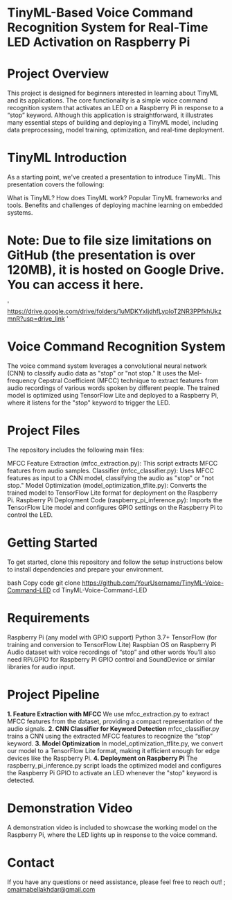 # TinyML-Based Voice Command Recognition System for Real-Time LED Activation on Raspberry Pi
 
# Project Overview
This project is designed for beginners interested in learning about TinyML and its applications. The core functionality is a simple voice command recognition system that activates an LED on a Raspberry Pi in response to a “stop” keyword. Although this application is straightforward, it illustrates many essential steps of building and deploying a TinyML model, including data preprocessing, model training, optimization, and real-time deployment.

 # TinyML Introduction
As a starting point, we've created a presentation to introduce TinyML. This presentation covers the following:

  What is TinyML?
  How does TinyML work?
  Popular TinyML frameworks and tools.
  Benefits and challenges of deploying machine learning on embedded systems.
 # Note: Due to file size limitations on GitHub (the presentation is over 120MB), it is hosted on Google Drive. You can access it here.
 ' https://drive.google.com/drive/folders/1uMDKYxIjdhfLypIoT2NR3PPfkhUkzmnR?usp=drive_link '

# Voice Command Recognition System
The voice command system leverages a convolutional neural network (CNN) to classify audio data as "stop" or "not stop." It uses the Mel-frequency Cepstral Coefficient (MFCC) technique to extract features from audio recordings of various words spoken by different people. The trained model is optimized using TensorFlow Lite and deployed to a Raspberry Pi, where it listens for the "stop" keyword to trigger the LED.

# Project Files
The repository includes the following main files:

MFCC Feature Extraction (mfcc_extraction.py): This script extracts MFCC features from audio samples.
Classifier (mfcc_classifier.py): Uses MFCC features as input to a CNN model, classifying the audio as "stop" or "not stop."
Model Optimization (model_optimization_tflite.py): Converts the trained model to TensorFlow Lite format for deployment on the Raspberry Pi.
Raspberry Pi Deployment Code (raspberry_pi_inference.py): Imports the TensorFlow Lite model and configures GPIO settings on the Raspberry Pi to control the LED.
# Getting Started
To get started, clone this repository and follow the setup instructions below to install dependencies and prepare your environment.

bash
Copy code
git clone https://github.com/YourUsername/TinyML-Voice-Command-LED
cd TinyML-Voice-Command-LED
# Requirements
Raspberry Pi (any model with GPIO support)
Python 3.7+
TensorFlow (for training and conversion to TensorFlow Lite)
Raspbian OS on Raspberry Pi
Audio dataset with voice recordings of “stop” and other words
You’ll also need RPi.GPIO for Raspberry Pi GPIO control and SoundDevice or similar libraries for audio input.

# Project Pipeline
**1. Feature Extraction with MFCC**
We use mfcc_extraction.py to extract MFCC features from the dataset, providing a compact representation of the audio signals.
**2. CNN Classifier for Keyword Detection**
mfcc_classifier.py trains a CNN using the extracted MFCC features to recognize the “stop” keyword.
**3. Model Optimization**
In model_optimization_tflite.py, we convert our model to a TensorFlow Lite format, making it efficient enough for edge devices like the Raspberry Pi.
**4. Deployment on Raspberry Pi**
The raspberry_pi_inference.py script loads the optimized model and configures the Raspberry Pi GPIO to activate an LED whenever the "stop" keyword is detected.
 # Demonstration Video
A demonstration video is included to showcase the working model on the Raspberry Pi, where the LED lights up in response to the voice command.

 # Contact
If you have any questions or need assistance, please feel free to reach out! ; omaimabellakhdar@gmail.com
